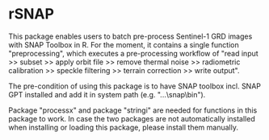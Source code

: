 # rSNAP

This package enables users to batch pre-process Sentinel-1 GRD images with SNAP Toolbox in R. For the moment, it contains a single function "preprocessing", which executes a pre-processing workflow of "read input >> subset >> apply orbit file >> remove thermal noise >> radiometric calibration >> speckle filtering >> terrain correction >> write output". 

The pre-condition of using this package is to have SNAP toolbox incl. SNAP GPT installed and add it in system path (e.g. "...\snap\bin\").

Package "processx" and package "stringi" are needed for functions in this package to work. In case the two packages are not automatically installed when installing or loading this package, please install them manually.
